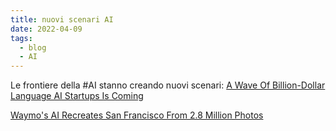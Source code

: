```yaml
---
title: nuovi scenari AI
date: 2022-04-09
tags:
  - blog
  - AI
---
```


Le frontiere della #AI stanno creando nuovi scenari:
[A Wave Of Billion-Dollar Language AI Startups Is Coming](https://www.forbes.com/sites/robtoews/2022/03/27/a-wave-of-billion-dollar-language-ai-startups-is-coming/)

[Waymo's AI Recreates San Francisco From 2.8 Million Photos](https://www.youtube.com/watch?v=8AZhcnWOK7M)
